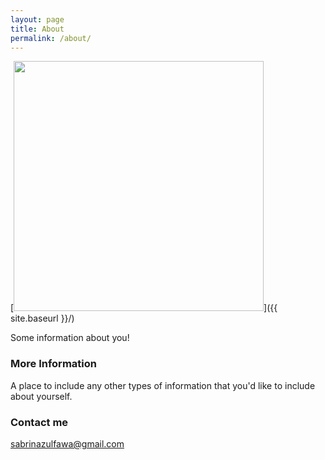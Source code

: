 ```yaml
---
layout: page
title: About
permalink: /about/
---
```


[<img src="{{ site.baseurl }}/images/sab.jpg" style="center; width: 400px;"/>]({{ site.baseurl }}/)

Some information about you!

### More Information

A place to include any other types of information that you'd like to include about yourself.

### Contact me

[sabrinazulfawa@gmail.com](sabrinazulfawa@gmail.com)

